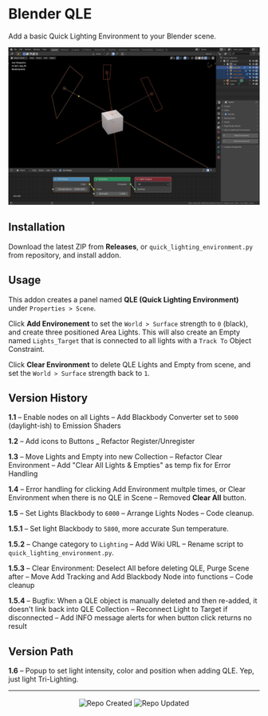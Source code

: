 # Blender QLE

Add a basic Quick Lighting Environment to your Blender scene.

![Blender QLE Screenshot](https://github.com/don1138/blender-qle/blob/master/blender-qle.jpg)

## Installation

Download the latest ZIP from **Releases**, or `quick_lighting_environment.py` from repository, and install addon.

## Usage

This addon creates a panel named **QLE (Quick Lighting Environment)** under ``Properties > Scene``.

Click **Add Environement** to set the ``World > Surface`` strength to ``0`` (black), and create three positioned Area Lights. This will also create an Empty named ``Lights_Target`` that is connected to all lights with a ``Track To`` Object Constraint.

Click **Clear Environment** to delete QLE Lights and Empty from scene, and set the ``World > Surface`` strength back to ``1``.

## Version History

**1.1**
   – Enable nodes on all Lights
   – Add Blackbody Converter set to ``5000`` (daylight-ish) to Emission Shaders

**1.2**
   – Add icons to Buttons
   _ Refactor Register/Unregister

**1.3**
   – Move Lights and Empty into new Collection
   – Refactor Clear Environment
   – Add "Clear All Lights & Empties" as temp fix for Error Handling

**1.4**
   – Error handling for clicking Add Environment multple times, or Clear Environment when there is no QLE in Scene
   – Removed **Clear All** button.

**1.5**
   – Set Lights Blackbody to ``6000``
   – Arrange Lights Nodes
   – Code cleanup.

**1.5.1**
   – Set light Blackbody to ``5800``, more accurate Sun temperature.

**1.5.2**
   – Change category to ``Lighting``
   – Add Wiki URL
   – Rename script to ``quick_lighting_environment.py``.

**1.5.3**
   – Clear Environment: Deselect All before deleting QLE, Purge Scene after
   – Move Add Tracking and Add Blackbody Node into functions
   – Code cleanup

**1.5.4**
   – Bugfix: When a QLE object is manually deleted and then re-added, it doesn't link back into QLE Collection
   – Reconnect Light to Target if disconnected
   – Add INFO message alerts for when button click returns no result


## Version Path

**1.6**
   – Popup to set light intensity, color and position when adding QLE. Yep, just light Tri-Lighting.

***

<p align="center">
  <img align="center" src="https://badges.pufler.dev/created/don1138/blender-qle?style=for-the-badge&colorA=222&colorB=48684b" alt="Repo Created">
  <img align="center" src="https://badges.pufler.dev/updated/don1138/blender-qle?style=for-the-badge&colorA=222&colorB=48684b" alt="Repo Updated">
</p>
